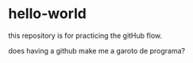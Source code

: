# hello-world
this repository is for practicing the gitHub flow.

does having a github make me a garoto de programa?
